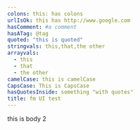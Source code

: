 ```yaml
---
colons: this: has colons
urlIsOk: this has http://www.google.com
hasComment: #a comment
hasATag: @tag
quoted: "this is quoted"
stringvals: this,that,the other
arrayvals:
  - this
  - that
  - the other
camelCase: this is camelCase
CapsCase: This is CapsCase
hasQuotesInside: something "with quotes"
title: fm UI test
---
```

this is body 2
